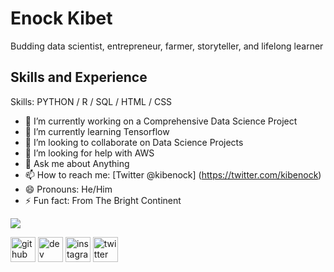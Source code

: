 # Enock Kibet
Budding data scientist, entrepreneur, farmer, storyteller, and lifelong learner

## Skills and Experience

Skills: PYTHON / R / SQL / HTML / CSS

- 🔭 I’m currently working on a Comprehensive Data Science Project
- 🌱 I’m currently learning Tensorflow 
- 👯 I’m looking to collaborate on Data Science Projects 
- 🤔 I’m looking for help with AWS 
- 💬 Ask me about Anything 
- 📫 How to reach me: [Twitter @kibenock]
(https://twitter.com/kibenock)
- 😄 Pronouns: He/Him 
- ⚡ Fun fact: From The Bright Continent 

<img src="https://github-readme-stats.vercel.app/api?username=kybze&&show_icons=true&title_color=ffffff&icon_color=bb2acf&text_color=daf7dc&bg_color=191919">

[<img src='https://cdn.jsdelivr.net/npm/simple-icons@3.0.1/icons/github.svg' alt='github' height='40'>](https://github.com/kybze)  [<img src='https://cdn.jsdelivr.net/npm/simple-icons@3.0.1/icons/dev-dot-to.svg' alt='dev' height='40'>](https://dev.to/kybze)  [<img src='https://cdn.jsdelivr.net/npm/simple-icons@3.0.1/icons/instagram.svg' alt='instagram' height='40'>](https://www.instagram.com/kib.ett/)  [<img src='https://cdn.jsdelivr.net/npm/simple-icons@3.0.1/icons/twitter.svg' alt='twitter' height='40'>](https://twitter.com/kibenock)  
